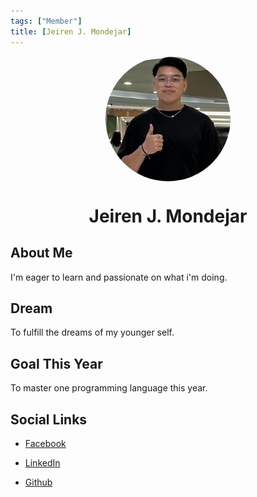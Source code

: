 ```yaml
---
tags: ["Member"]
title: [Jeiren J. Mondejar]
---
```


<TagLinks/>

<div align="center">
  <div style="border-radius: 50%; overflow: hidden; width: 200px; height: 200px;">
    <img src="../../images/jei.jpg" width="200" height="200" style="object-fit: cover; width: 100%; height: 100%;" />
  </div>
</div>

<div align="center">
  <h1>Jeiren J. Mondejar</h1>
</div>

<div style="text-align: justify;">
  <h2>About Me</h2>
  <p>I'm eager to learn and passionate on what i'm doing.</p>

  <h2>Dream</h2>
  <p>To fulfill the dreams of my younger self.</p>
  
  <h2>Goal This Year</h2>
  <p>To master one programming language this year.</p>

  <h2>Social Links</h2>
  <ul>
    <li>
      <p>
        <a href="https://www.facebook.com/jeeei8">Facebook</a>
      </p>
    </li>
    <li>
      <p>
        <a href="https://www.linkedin.com/in/jeiren-mondejar-11133626a/">LinkedIn</a>
      </p>
    </li>
    <li>
      <p>
        <a href="https://github.com/jeiiiiiii">Github</a>
      </p>
    </li>
  </ul>
</div>